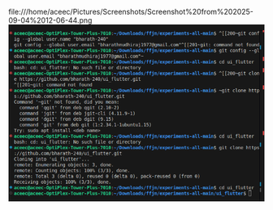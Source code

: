 file:///home/aceec/Pictures/Screenshots/Screenshot%20from%202025-09-04%2012-06-44.png
![alt text](<Screenshot from 2025-09-04 12-10-11.png>)
